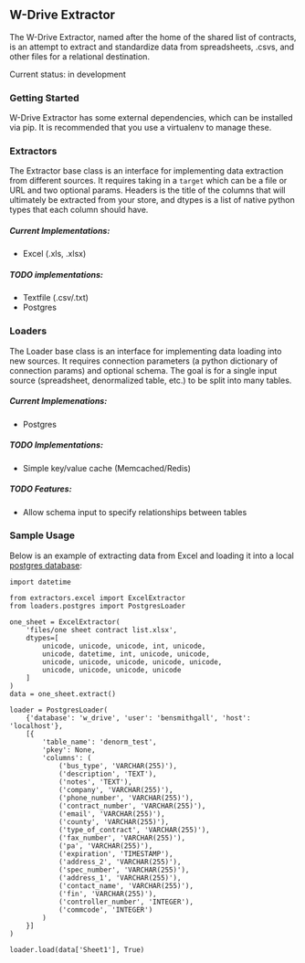 ## W-Drive Extractor

The W-Drive Extractor, named after the home of the shared list of contracts, is an attempt to extract and standardize data from spreadsheets, .csvs, and other files for a relational destination.

Current status: in development

### Getting Started

W-Drive Extractor has some external dependencies, which can be installed via pip. It is recommended that you use a virtualenv to manage these.

### Extractors

The Extractor base class is an interface for implementing data extraction from different sources. It requires taking in a `target` which can be a file or URL and two optional params. Headers is the title of the columns that will ultimately be extracted from your store, and dtypes is a list of native python types that each column should have.

##### Current Implementations:

+ Excel (.xls, .xlsx)

##### TODO implementations:

+ Textfile (.csv/.txt)
+ Postgres

### Loaders

The Loader base class is an interface for implementing data loading into new sources. It requires connection parameters (a python dictionary of connection params) and optional schema. The goal is for a single input source (spreadsheet, denormalized table, etc.) to be split into many tables.

##### Current Implemenations:

+ Postgres

##### TODO Implementations:

+ Simple key/value cache (Memcached/Redis)

##### TODO Features:

+ Allow schema input to specify relationships between tables

### Sample Usage

Below is an example of extracting data from Excel and loading it into a local [postgres database](http://postgresapp.com/):

    import datetime

    from extractors.excel import ExcelExtractor
    from loaders.postgres import PostgresLoader

    one_sheet = ExcelExtractor(
        'files/one sheet contract list.xlsx',
        dtypes=[
            unicode, unicode, unicode, int, unicode,
            unicode, datetime, int, unicode, unicode,
            unicode, unicode, unicode, unicode, unicode,
            unicode, unicode, unicode, unicode
        ]
    )
    data = one_sheet.extract()

    loader = PostgresLoader(
        {'database': 'w_drive', 'user': 'bensmithgall', 'host': 'localhost'},
        [{
            'table_name': 'denorm_test',
            'pkey': None,
            'columns': (
                ('bus_type', 'VARCHAR(255)'),
                ('description', 'TEXT'),
                ('notes', 'TEXT'),
                ('company', 'VARCHAR(255)'),
                ('phone_number', 'VARCHAR(255)'),
                ('contract_number', 'VARCHAR(255)'),
                ('email', 'VARCHAR(255)'),
                ('county', 'VARCHAR(255)'),
                ('type_of_contract', 'VARCHAR(255)'),
                ('fax_number', 'VARCHAR(255)'),
                ('pa', 'VARCHAR(255)'),
                ('expiration', 'TIMESTAMP'),
                ('address_2', 'VARCHAR(255)'),
                ('spec_number', 'VARCHAR(255)'),
                ('address_1', 'VARCHAR(255)'),
                ('contact_name', 'VARCHAR(255)'),
                ('fin', 'VARCHAR(255)'),
                ('controller_number', 'INTEGER'),
                ('commcode', 'INTEGER')
            )
        }]
    )

    loader.load(data['Sheet1'], True)
